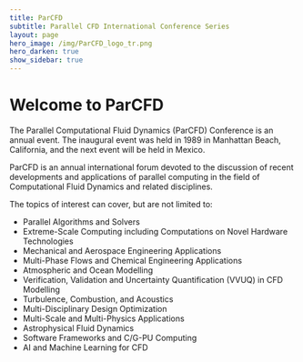 ```yaml
---
title: ParCFD
subtitle: Parallel CFD International Conference Series
layout: page
hero_image: /img/ParCFD_logo_tr.png
hero_darken: true
show_sidebar: true
---
```


# Welcome to ParCFD

The Parallel Computational Fluid Dynamics (ParCFD) Conference is an annual event. The inaugural event was held in 1989 in Manhattan Beach, California, and the next event will be held in Mexico.

ParCFD is an annual international forum devoted to the discussion of recent developments and applications of parallel computing in the field of Computational Fluid Dynamics and related disciplines. 

The topics of interest can cover, but are not limited to:

* Parallel Algorithms and Solvers
* Extreme-Scale Computing including Computations on Novel Hardware Technologies
* Mechanical and Aerospace Engineering Applications
* Multi-Phase Flows and Chemical Engineering Applications
* Atmospheric and Ocean Modelling
* Verification, Validation and Uncertainty Quantification (VVUQ) in CFD Modelling
* Turbulence, Combustion, and Acoustics
* Multi-Disciplinary Design Optimization
* Multi-Scale and Multi-Physics Applications
* Astrophysical Fluid Dynamics
* Software Frameworks and C/G-PU Computing
* AI and Machine Learning for CFD
